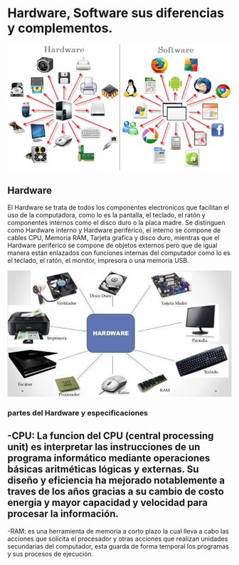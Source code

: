 # Hardware, Software sus diferencias y complementos.
![alt text](image-1.png)
## Hardware
El Hardware se trata de todos los componentes electronicos que facilitan el uso de la computadora, como lo es la pantalla, el teclado, el ratón y componentes internos como el disco duro o la placa madre. Se distinguen como Hardware interno y Hardware periférico, el interno se compone de cables CPU, Memoria RAM, Tarjeta grafica y disco duro, mientras que el Hardware periferico se compone de objetos externos pero que de igual manera están enlazados con funciones internas del computador como lo es el teclado, el ratón, el monitor, impresora o una memoria USB.

![alt text](image.png)
### partes del Hardware y especificaciones
-CPU: La funcion del CPU (central processing unit) es interpretar las instrucciones de un programa informático mediante operaciones básicas aritméticas lógicas y externas. Su diseño y eficiencia ha mejorado notablemente a traves de los años gracias a su cambio de costo energia y mayor capacidad y velocidad para procesar la información.
-
-RAM: es una herramienta de memoria a corto plazo la cual lleva a cabo las acciones que solicita el procesador y otras acciones que realizan unidades secundarias del computador, esta guarda de forma temporal los programas y sus procesos de ejecución.